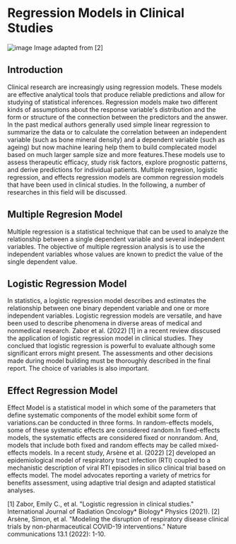 # Regression Models in Clinical Studies

![image](https://user-images.githubusercontent.com/101681195/193373963-10cb8e42-fc14-4a14-86aa-ca4e8f2c658e.png)
Image adapted from [2]

## Introduction
Clinical research are increasingly using regression models. These models are effective analytical tools that produce reliable predictions and allow for studying of statistical inferences. Regression models make two different kinds of assumptions about the response variable's distribution and the form or structure of the connection between the predictors and the answer. In the past medical authors generally used simple linear regression to summarize the data or to calculate the correlation between an independent variable (such as bone mineral density) and a dependent variable (such as ageing) but now machine learing help them to build complecated model based on much larger sample size and more features.These models use to assess therapeutic efficacy, study risk factors, explore prognostic patterns, and derive predictions for individual patients. Multiple regresion, logistic regression, and effects  regression models are common regression models that have been used in clinical studies. In the following, a number of researches in this field will be discussed. 

## Multiple Regresion Model
Multiple regression is a statistical technique that can be used to analyze the relationship between a single dependent variable and several independent variables. The objective of multiple regression analysis is to use the independent variables whose values are known to predict the value of the single dependent value.




## Logistic Regression Model
In statistics, a logistic regression model describes and estimates the relationship between one binary dependent variable and one or more independent variables.  Logistic regression models are versatile, and have been used to describe phenomena in diverse areas of medical and nonmedical research. Zabor et al. (2022) [1] in a recent review disscused the application of logistic regression model in clinical studies. They conclued that logistic regression is powerful to evaluate although some significant errors might present. The assessments and other decisions made during model building must be thoroughly described in the final report. The choice of variables is also important.



## Effect Regression Model
Effect Model is a statistical model in which some of the parameters that define systematic components of the model exhibit some form of variations.can be conducted in three forms. In random-effects models, some of these systematic effects are considered random.In fixed-effects models, the systematic effects are considered fixed or nonrandom. And,  models that include both fixed and random effects may be called mixed-effects models.
In a recent study, Arsène et al. (2022) [2] developed an epidemiological model of respiratory tract infection (RTI) coupled to a mechanistic description of viral RTI episodes in silico clinical trial based on effects model. The model advocates reporting a variety of metrics for benefits assessment, using adaptive trial design and adapted statistical analyses. 


[1] Zabor, Emily C., et al. "Logistic regression in clinical studies." International Journal of Radiation Oncology* Biology* Physics (2021).
[2] Arsène, Simon, et al. "Modeling the disruption of respiratory disease clinical trials by non-pharmaceutical COVID-19 interventions." Nature communications 13.1 (2022): 1-10.
